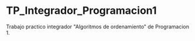 # TP_Integrador_Programacion1
Trabajo practico integrador "Algoritmos de ordenamiento" de Programacion 1.
